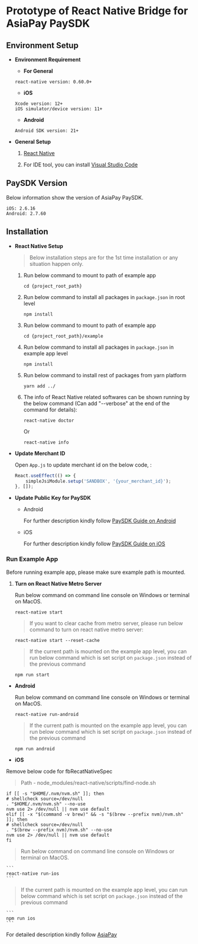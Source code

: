 # **Prototype of React Native Bridge for AsiaPay PaySDK**

## **Environment Setup**

- **Environment Requirement**

    - **For General**

    ```
    react-native version: 0.60.0+
    ```

    - **iOS**

    ```
    Xcode version: 12+
    iOS simulator/device version: 11+
    ```

    - **Android**

    ```
    Android SDK version: 21+
    ```

- **General Setup**

    1. [React Native](https://reactnative.dev/docs/environment-setup)

    2. For IDE tool, you can install [Visual Studio Code](https://code.visualstudio.com/download)

## **PaySDK Version**

Below information show the version of AsiaPay PaySDK.

```
iOS: 2.6.16
Android: 2.7.60
```

## **Installation**

- **React Native Setup**

    > Below installation steps are for the 1st time installation or any situation happen only.

    1. Run below command to mount to path of example app

        ```
        cd {project_root_path}
        ```

    2. Run below command to install all packages in `package.json` in root level 

        ```
        npm install
        ```

    3. Run below command to mount to path of example app

        ```
        cd {project_root_path}/example
        ```

    4. Run below command to install all packages in `package.json` in example app level 

        ```
        npm install
        ```
    
    5. Run below command to install rest of packages from yarn platform

        ```
        yarn add ../
        ```

    6. The info of React Native related softwares can be  shown running by the below command (Can add "--verbose" at the end of the command for details):

        ```
        react-native doctor
        ```

        Or

        ```
        react-native info
        ```
        
- **Update Merchant ID**

    Open `App.js` to update merchant id on the below code, :

    ```js
    React.useEffect(() => {
        simpleJsiModule.setup('SANDBOX', '{your_merchant_id}');
    }, []);
    ```

- **Update Public Key for PaySDK**

    - Android

        For further description kindly follow [PaySDK Guide on Android](https://github.com/asiapay-lib/paysdk-android-lib)

    - iOS

        For further description kindly follow [PaySDK Guide on iOS](https://github.com/asiapay-lib/paysdk-ios-lib)

### **Run Example App**

Before running example app, please make sure example path is mounted.

1. **Turn on React Native Metro Server**

    Run below command on command line console on Windows or terminal on MacOS.

    ```
    react-native start
    ```

    > If you want to clear cache from metro server, please run below command to turn on react native metro server:

    ```
    react-native start --reset-cache
    ```

    > If the current path is mounted on the example app level, you can run below command which is set script on `package.json` instead of the previous command

    ```
    npm run start
    ```

- **Android**

    Run below command on command line console on Windows or terminal on MacOS.

    ```
    react-native run-android
    ```

    > If the current path is mounted on the example app level, you can run below command which is set script on `package.json` instead of the previous command

    ```
    npm run android
    ```

- **iOS**


Remove below code for fbRecatNativeSpec

> Path - node_modules/react-native/scripts/find-node.sh

    if [[ -s "$HOME/.nvm/nvm.sh" ]]; then
    # shellcheck source=/dev/null
    . "$HOME/.nvm/nvm.sh" --no-use
    nvm use 2> /dev/null || nvm use default
    elif [[ -x "$(command -v brew)" && -s "$(brew --prefix nvm)/nvm.sh" ]]; then
    # shellcheck source=/dev/null
    . "$(brew --prefix nvm)/nvm.sh" --no-use
    nvm use 2> /dev/null || nvm use default
    fi

> Run below command on command line console on Windows or terminal on MacOS.

    ```
    react-native run-ios
    ```

> If the current path is mounted on the example app level, you can run below command which is set script on `package.json` instead of the previous command

    ```
    npm run ios
    ```

For detailed description kindly follow [AsiaPay](https://github.com/asiapay-lib)